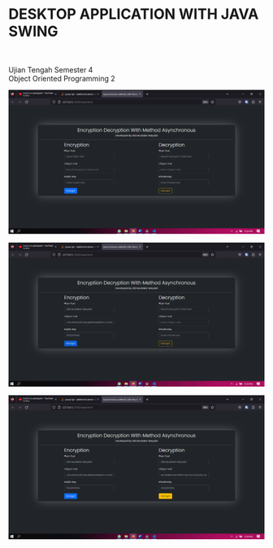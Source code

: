 # DESKTOP APPLICATION WITH JAVA SWING

<br />

Ujian Tengah Semester 4
<br />
Object Oriented Programming 2
<br />


![1. Default tampilan](https://github.com/albimdkr/Encryption-Decryption-Asynchronous-AlbiMudakarNasyabi/blob/master/img/1-default.png)

![2. To Encrypt](https://github.com/albimdkr/Encryption-Decryption-Asynchronous-AlbiMudakarNasyabi/blob/master/img/2-to-encrypt.png) 

![3. To Decrypt](https://github.com/albimdkr/Encryption-Decryption-Asynchronous-AlbiMudakarNasyabi/blob/master/img/3-to-decrypt.png) 
